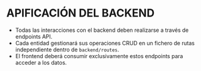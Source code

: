 APIFICACIÓN DEL BACKEND
=======================
- Todas las interacciones con el backend deben realizarse a través de endpoints API.
- Cada entidad gestionará sus operaciones CRUD en un fichero de rutas independiente dentro de `backend/routes`.
- El frontend deberá consumir exclusivamente estos endpoints para acceder a los datos.

